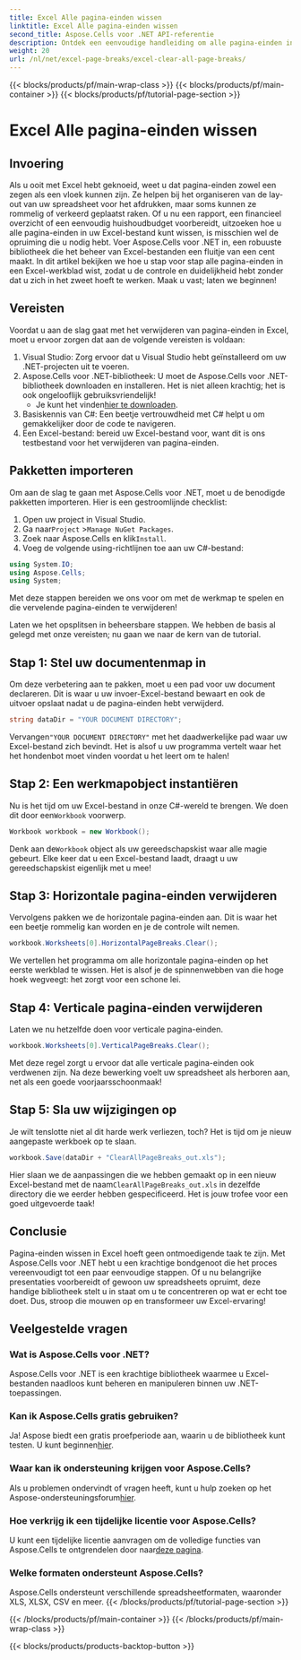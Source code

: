 ```yaml
---
title: Excel Alle pagina-einden wissen
linktitle: Excel Alle pagina-einden wissen
second_title: Aspose.Cells voor .NET API-referentie
description: Ontdek een eenvoudige handleiding om alle pagina-einden in Excel te wissen met Aspose.Cells voor .NET. Volg onze stapsgewijze tutorial voor snelle resultaten.
weight: 20
url: /nl/net/excel-page-breaks/excel-clear-all-page-breaks/
---
```


{{< blocks/products/pf/main-wrap-class >}}
{{< blocks/products/pf/main-container >}}
{{< blocks/products/pf/tutorial-page-section >}}

# Excel Alle pagina-einden wissen

## Invoering

Als u ooit met Excel hebt geknoeid, weet u dat pagina-einden zowel een zegen als een vloek kunnen zijn. Ze helpen bij het organiseren van de lay-out van uw spreadsheet voor het afdrukken, maar soms kunnen ze rommelig of verkeerd geplaatst raken. Of u nu een rapport, een financieel overzicht of een eenvoudig huishoudbudget voorbereidt, uitzoeken hoe u alle pagina-einden in uw Excel-bestand kunt wissen, is misschien wel de opruiming die u nodig hebt. Voer Aspose.Cells voor .NET in, een robuuste bibliotheek die het beheer van Excel-bestanden een fluitje van een cent maakt. In dit artikel bekijken we hoe u stap voor stap alle pagina-einden in een Excel-werkblad wist, zodat u de controle en duidelijkheid hebt zonder dat u zich in het zweet hoeft te werken. Maak u vast; laten we beginnen!

## Vereisten

Voordat u aan de slag gaat met het verwijderen van pagina-einden in Excel, moet u ervoor zorgen dat aan de volgende vereisten is voldaan:

1. Visual Studio: Zorg ervoor dat u Visual Studio hebt geïnstalleerd om uw .NET-projecten uit te voeren.
2. Aspose.Cells voor .NET-bibliotheek: U moet de Aspose.Cells voor .NET-bibliotheek downloaden en installeren. Het is niet alleen krachtig; het is ook ongelooflijk gebruiksvriendelijk!
   -  Je kunt het vinden[hier te downloaden](https://releases.aspose.com/cells/net/).
3. Basiskennis van C#: Een beetje vertrouwdheid met C# helpt u om gemakkelijker door de code te navigeren.
4. Een Excel-bestand: bereid uw Excel-bestand voor, want dit is ons testbestand voor het verwijderen van pagina-einden.

## Pakketten importeren

Om aan de slag te gaan met Aspose.Cells voor .NET, moet u de benodigde pakketten importeren. Hier is een gestroomlijnde checklist:

1. Open uw project in Visual Studio.
2.  Ga naar`Project` >`Manage NuGet Packages`.
3.  Zoek naar Aspose.Cells en klik`Install`.
4. Voeg de volgende using-richtlijnen toe aan uw C#-bestand:

```csharp
using System.IO;
using Aspose.Cells;
using System;
```

Met deze stappen bereiden we ons voor om met de werkmap te spelen en die vervelende pagina-einden te verwijderen!

Laten we het opsplitsen in beheersbare stappen. We hebben de basis al gelegd met onze vereisten; nu gaan we naar de kern van de tutorial.

## Stap 1: Stel uw documentenmap in

Om deze verbetering aan te pakken, moet u een pad voor uw document declareren. Dit is waar u uw invoer-Excel-bestand bewaart en ook de uitvoer opslaat nadat u de pagina-einden hebt verwijderd.

```csharp
string dataDir = "YOUR DOCUMENT DIRECTORY";
```
 Vervangen`"YOUR DOCUMENT DIRECTORY"` met het daadwerkelijke pad waar uw Excel-bestand zich bevindt. Het is alsof u uw programma vertelt waar het het hondenbot moet vinden voordat u het leert om te halen!

## Stap 2: Een werkmapobject instantiëren

 Nu is het tijd om uw Excel-bestand in onze C#-wereld te brengen. We doen dit door een`Workbook` voorwerp.

```csharp
Workbook workbook = new Workbook();
```
 Denk aan de`Workbook` object als uw gereedschapskist waar alle magie gebeurt. Elke keer dat u een Excel-bestand laadt, draagt u uw gereedschapskist eigenlijk met u mee!

## Stap 3: Horizontale pagina-einden verwijderen

Vervolgens pakken we de horizontale pagina-einden aan. Dit is waar het een beetje rommelig kan worden en je de controle wilt nemen.

```csharp
workbook.Worksheets[0].HorizontalPageBreaks.Clear();
```
We vertellen het programma om alle horizontale pagina-einden op het eerste werkblad te wissen. Het is alsof je de spinnenwebben van die hoge hoek wegveegt: het zorgt voor een schone lei.

## Stap 4: Verticale pagina-einden verwijderen

Laten we nu hetzelfde doen voor verticale pagina-einden.

```csharp
workbook.Worksheets[0].VerticalPageBreaks.Clear();
```
Met deze regel zorgt u ervoor dat alle verticale pagina-einden ook verdwenen zijn. Na deze bewerking voelt uw spreadsheet als herboren aan, net als een goede voorjaarsschoonmaak!

## Stap 5: Sla uw wijzigingen op

Je wilt tenslotte niet al dit harde werk verliezen, toch? Het is tijd om je nieuw aangepaste werkboek op te slaan.

```csharp
workbook.Save(dataDir + "ClearAllPageBreaks_out.xls");
```
 Hier slaan we de aanpassingen die we hebben gemaakt op in een nieuw Excel-bestand met de naam`ClearAllPageBreaks_out.xls` in dezelfde directory die we eerder hebben gespecificeerd. Het is jouw trofee voor een goed uitgevoerde taak!

## Conclusie

Pagina-einden wissen in Excel hoeft geen ontmoedigende taak te zijn. Met Aspose.Cells voor .NET hebt u een krachtige bondgenoot die het proces vereenvoudigt tot een paar eenvoudige stappen. Of u nu belangrijke presentaties voorbereidt of gewoon uw spreadsheets opruimt, deze handige bibliotheek stelt u in staat om u te concentreren op wat er echt toe doet. Dus, stroop die mouwen op en transformeer uw Excel-ervaring!

## Veelgestelde vragen

### Wat is Aspose.Cells voor .NET?
Aspose.Cells voor .NET is een krachtige bibliotheek waarmee u Excel-bestanden naadloos kunt beheren en manipuleren binnen uw .NET-toepassingen.

### Kan ik Aspose.Cells gratis gebruiken?
 Ja! Aspose biedt een gratis proefperiode aan, waarin u de bibliotheek kunt testen. U kunt beginnen[hier](https://releases.aspose.com/).

### Waar kan ik ondersteuning krijgen voor Aspose.Cells?
 Als u problemen ondervindt of vragen heeft, kunt u hulp zoeken op het Aspose-ondersteuningsforum[hier](https://forum.aspose.com/c/cells/9).

### Hoe verkrijg ik een tijdelijke licentie voor Aspose.Cells?
 U kunt een tijdelijke licentie aanvragen om de volledige functies van Aspose.Cells te ontgrendelen door naar[deze pagina](https://purchase.aspose.com/temporary-license/).

### Welke formaten ondersteunt Aspose.Cells?
Aspose.Cells ondersteunt verschillende spreadsheetformaten, waaronder XLS, XLSX, CSV en meer.
{{< /blocks/products/pf/tutorial-page-section >}}

{{< /blocks/products/pf/main-container >}}
{{< /blocks/products/pf/main-wrap-class >}}

{{< blocks/products/products-backtop-button >}}
